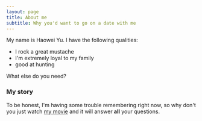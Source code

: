 ```yaml
---
layout: page
title: About me
subtitle: Why you'd want to go on a date with me
---
```


My name is Haowei Yu. I have the following qualities:

- I rock a great mustache
- I'm extremely loyal to my family
- good at hunting

What else do you need?

### My story

To be honest, I'm having some trouble remembering right now, so why don't you just watch [my movie](https://en.wikipedia.org/wiki/The_Princess_Bride_%28film%29) and it will answer **all** your questions.
